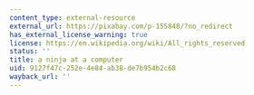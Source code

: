 ```yaml
---
content_type: external-resource
external_url: https://pixabay.com/p-155848/?no_redirect
has_external_license_warning: true
license: https://en.wikipedia.org/wiki/All_rights_reserved
status: ''
title: a ninja at a computer
uid: 9127f47c-252e-4e84-ab38-de7b954b2c68
wayback_url: ''
---
```

